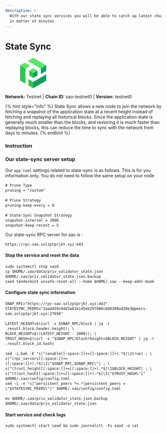 ```yaml
---
description: >-
  With our state sync services you will be able to catch up latest chain block
  in matter of minutes
---
```


# State Sync

<figure><img src="../../.gitbook/assets/sao.png" alt=""><figcaption></figcaption></figure>

**Network:** Testnet | **Chain ID:** sao-testnet0 | **Version:** testnet0

{% hint style="info" %}
State Sync allows a new node to join the network by fetching a snapshot of the application state at a recent height instead of fetching and replaying all historical blocks. Since the application state is generally much smaller than the blocks, and restoring it is much faster than replaying blocks, this can reduce the time to sync with the network from days to minutes.
{% endhint %}

### Instruction

### **Our state-sync server setup**
Our `app.toml` settings related to state-sync is as follows. This is for you information only. You do not need to follow the same setup on your node

```
# Prune Type
pruning = "custom"

# Prune Strategy
pruning-keep-every = 0

# State-Sync Snapshot Strategy
snapshot-interval = 2000
snapshot-keep-recent = 5
```

Our state-sync RPC server for sao is :
```
https://rpc-sao.sxlzptprjkt.xyz:443
```

#### **Stop the service and reset the data**

```
sudo systemctl stop saod
cp $HOME/.sao/data/priv_validator_state.json $HOME/.sao/priv_validator_state.json.backup
saod tendermint unsafe-reset-all --home $HOME/.sao --keep-addr-book
```

#### **Configure state sync information**

```
SNAP_RPC="https://rpc-sao.sxlzptprjkt.xyz:443"
STATESYNC_PEERS="2aad459c0dd3a81b1d5eb297986c8d8309ad20e3@peers-sao.sxlzptprjkt.xyz:27656"

LATEST_HEIGHT=$(curl -s $SNAP_RPC/block | jq -r .result.block.header.height); \
BLOCK_HEIGHT=$((LATEST_HEIGHT - 2000)); \
TRUST_HASH=$(curl -s "$SNAP_RPC/block?height=$BLOCK_HEIGHT" | jq -r .result.block_id.hash)

sed -i.bak -E "s|^(enable[[:space:]]+=[[:space:]]+).*$|\1true| ; \
s|^(rpc_servers[[:space:]]+=[[:space:]]+).*$|\1\"$SNAP_RPC,$SNAP_RPC\"| ; \
s|^(trust_height[[:space:]]+=[[:space:]]+).*$|\1$BLOCK_HEIGHT| ; \
s|^(trust_hash[[:space:]]+=[[:space:]]+).*$|\1\"$TRUST_HASH\"|" $HOME/.sao/config/config.toml
sed -i -e "s|^persistent_peers *=.*|persistent_peers = \"$STATESYNC_PEERS\"|" $HOME/.sao/config/config.toml

mv $HOME/.sao/priv_validator_state.json.backup $HOME/.sao/data/priv_validator_state.json
```

#### **Start service and check logs**

```
sudo systemctl start saod && sudo journalctl -fu saod -o cat
```

